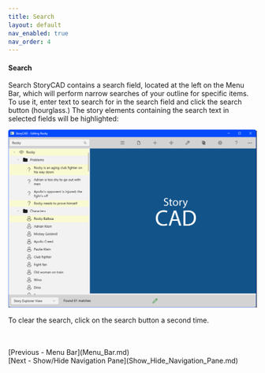 ```yaml
---
title: Search
layout: default
nav_enabled: true
nav_order: 4
---
```

#### Search ####
Search
StoryCAD contains a search field, located at the left on the Menu Bar, which will perform narrow searches of your outline for specific items. To use it, enter text to search for in the search field and click the search button (hourglass.) The story elements containing the search text in selected fields will be highlighted:

![](Search-Function.png)

To clear the search, click on the search button a second time.

 <br/>
 <br/>
[Previous - Menu Bar](Menu_Bar.md) <br/>
[Next - Show/Hide Navigation Pane](Show_Hide_Navigation_Pane.md) <br/>
